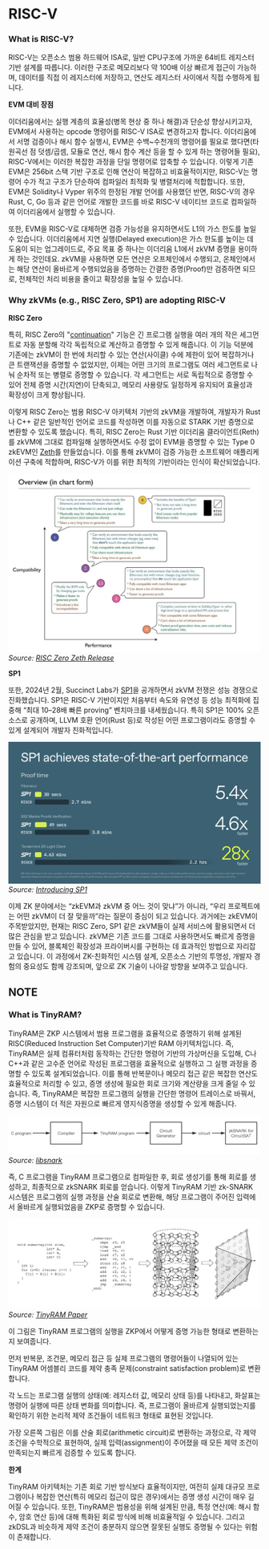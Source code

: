 # RISC-V

### What is RISC-V?
RISC-V는 오픈소스 범용 하드웨어 ISA로, 일반 CPU구조에 가까운 64비트 레지스터 기반 설계를 따릅니다. 이러한 구조로 메모리보다 약 100배 이상 빠르게 접근이 가능하며, 데이터를 직접 이 레지스터에 저장하고, 연산도 레지스터 사이에서 직접 수행하게 됩니다. 

**EVM 대비 장점**

이더리움에서는 실행 계층의 효율성(병목 현상 중 하나 해결)과 단순성 향상시키고자, EVM에서 사용하는 opcode 명령어를 RISC-V ISA로 변경하고자 합니다. 이더리움에서 서명 검증이나 해시 함수 실행시, EVM은 수백~수천개의 명령어를 필요로 했다면(타원곡선 점 덧셈/곱셈, 모듈로 연산, 해시 함수 계산 등을 할 수 있게 하는 명령어들 필요), RISC-V에서는 이러한 복잡한 과정을 단일 명령어로 압축할 수 있습니다. 이렇게 기존 EVM은 256bit 스택 기반 구조로 인해 연산이 복잡하고 비효율적이지만, RISC-V는 명령어 수가 적고 구조가 단순하여 컴파일러 최적화 및 병렬처리에 적합합니다. 또한, EVM은 Solidity나 Vyper 위주의 한정된 개발 언어를 사용했던 반면, RISC-V의 경우 Rust, C, Go 등과 같은 언어로 개발한 코드를 바로 RISC-V 네이티브 코드로 컴파일하여 이더리움에서 실행할 수 있습니다. 

또한, EVM을 RISC-V로 대체하면 검증 가능성을 유지하면서도 L1의 가스 한도를 높일 수 있습니다. 이더리움에서 지연 실행(Delayed execution)은 가스 한도를 높이는 데 도움이 되는 업그레이드로, 주요 목표 중 하나는 이더리움 L1에서 zkVM 증명을 용이하게 하는 것인데요. zkVM을 사용하면 모든 연산은 오프체인에서 수행되고, 온체인에서는 해당 연산이 올바르게 수행되었음을 증명하는 간결한 증명(Proof)만 검증하면 되므로, 전체적인 처리 비용을 줄이고 확장성을 높일 수 있습니다.

### Why zkVMs (e.g., RISC Zero, SP1) are adopting RISC-V

**RISC Zero**

특히, RISC Zero의 "[continuation](https://risczero.com/blog/continuations)" 기능은 긴 프로그램 실행을 여러 개의 작은 세그먼트로 자동 분할해 각각 독립적으로 계산하고 증명할 수 있게 해줍니다. 이 기능 덕분에 기존에는 zkVM이 한 번에 처리할 수 있는 연산(사이클) 수에 제한이 있어 복잡하거나 큰 트랜잭션을 증명할 수 없었지만, 이제는 어떤 크기의 프로그램도 여러 세그먼트로 나눠 순차적 또는 병렬로 증명할 수 있습니다. 각 세그먼트는 서로 독립적으로 증명할 수 있어 전체 증명 시간(지연)이 단축되고, 메모리 사용량도 일정하게 유지되어 효율성과 확장성이 크게 향상됩니다.

이렇게 RISC Zero는 범용 RISC-V 아키텍처 기반의 zkVM을 개발하여, 개발자가 Rust나 C++ 같은 일반적인 언어로 코드를 작성하면 이를 자동으로 STARK 기반 증명으로 변환할 수 있도록 했습니다. 특히, RISC Zero는 Rust 기반 이더리움 클라이언트(Reth)를 zkVM에 그대로 컴파일해 실행하면서도 수정 없이 EVM을 증명할 수 있는 Type 0 zkEVM인 [Zeth](https://risczero.com/blog/designing-high-performance-zkVMs)를 만들었습니다. 이를 통해 zkVM이 검증 가능한 소프트웨어 애플리케이션 구축에 적합하며, RISC-V가 이를 위한 최적의 기반이라는 인식이 확산되었습니다.

![RISC Zero Zeth](./img/zkVM1.png)
*Source: [RISC Zero Zeth Release](https://risczero.com/blog/zeth-release)*


**SP1**

또한, 2024년 2월, Succinct Labs가 [SP1](https://blog.succinct.xyz/introducing-sp1/)을 공개하면서 zkVM 전쟁은 성능 경쟁으로 진화했습니다. SP1은 RISC-V 기반이지만 처음부터 속도와 유연성 등 성능 최적화에 집중해 “최대 10–28배 빠른 proving” 벤치마크를 내세웠습니다. 특히 SP1은 100% 오픈소스로 공개하며, LLVM 호환 언어(Rust 등)로 작성된 어떤 프로그램이라도 증명할 수 있게 설계되어 개발자 친화적입니다.

![SP1 Performance](./img/zkVM2.png)
*Source: [Introducing SP1](https://blog.succinct.xyz/introducing-sp1/)*


이제 ZK 분야에서는 “zkEVM과 zkVM 중 어느 것이 맞냐”가 아니라, “우리 프로젝트에는 어떤 zkVM이 더 잘 맞을까”라는 질문이 중심이 되고 있습니다. 과거에는 zkEVM이 주목받았지만, 현재는 RISC Zero, SP1 같은 zkVM들이 실제 서비스에 활용되면서 더 많은 관심을 받고 있습니다. zkVM은 기존 코드를 그대로 사용하면서도 빠르게 증명을 만들 수 있어, 블록체인 확장성과 프라이버시를 구현하는 데 효과적인 방법으로 자리잡고 있습니다. 이 과정에서 ZK-친화적인 시스템 설계, 오픈소스 기반의 투명성, 개발자 경험의 중요성도 함께 강조되며, 앞으로 ZK 기술이 나아갈 방향을 보여주고 있습니다.



## NOTE

### What is TinyRAM?

TinyRAM은 ZKP 시스템에서 범용 프로그램을 효율적으로 증명하기 위해 설계된 RISC(Reduced Instruction Set Computer)기반 RAM 아키텍처입니다. 즉, TinyRAM은 실제 컴퓨터처럼 동작하는 간단한 명령어 기반의 가상머신을 도입해, C나 C++과 같은 고수준 언어로 작성된 프로그램을 효율적으로 실행하고 그 실행 과정을 증명할 수 있도록 설계되었습니다. 이를 통해 반복문이나 메모리 접근 같은 복잡한 연산도 효율적으로 처리할 수 있고, 증명 생성에 필요한 회로 크기와 계산량을 크게 줄일 수 있습니다. 즉, TinyRAM은 복잡한 프로그램의 실행을 간단한 명령어 트레이스로 바꿔서, 증명 시스템이 더 적은 자원으로 빠르게 영지식증명을 생성할 수 있게 해줍니다.


![TinyRAM Architecture](./img/tinyRAM1.png)
*Source: [libsnark](https://github.com/scipr-lab/libsnark?ref=hackernoon.com)*

즉, C 프로그램을 TinyRAM 프로그램으로 컴파일한 후, 회로 생성기를 통해 회로를 생성하고, 최종적으로 zkSNARK 회로를 얻습니다. 이렇게 TinyRAM 기반 zk-SNARK 시스템은 프로그램의 실행 과정을 산술 회로로 변환해, 해당 프로그램이 주어진 입력에서 올바르게 실행되었음을 ZKP로 증명할 수 있습니다.


![TinyRAM Execution Flow](./img/tinyRAM2.png)
*Source: [TinyRAM Paper](https://eprint.iacr.org/2013/507.pd)*

이 그림은 TinyRAM 프로그램의 실행을 ZKP에서 어떻게 증명 가능한 형태로 변환하는지 보여줍니다.

먼저 반복문, 조건문, 메모리 접근 등 실제 프로그램의 명령어들이 나열되어 있는 TinyRAM 어셈블리 코드를 제약 충족 문제(constraint satisfaction problem)로 변환합니다. 

각 노드는 프로그램 실행의 상태(예: 레지스터 값, 메모리 상태 등)를 나타내고, 화살표는 명령어 실행에 따른 상태 변화를 의미합니다. 즉, 프로그램이 올바르게 실행되었는지를 확인하기 위한 논리적 제약 조건들이 네트워크 형태로 표현된 것입니다. 

가장 오른쪽 그림은 이를 산술 회로(arithmetic circuit)로 변환하는 과정으로, 각 제약 조건을 수학적으로 표현하여, 실제 입력(assignment)이 주어졌을 때 모든 제약 조건이 만족되는지 빠르게 검증할 수 있도록 합니다.

**한계**

TinyRAM 아키텍처는 기존 회로 기반 방식보다 효율적이지만, 여전히 실제 대규모 프로그램이나 복잡한 연산(특히 메모리 접근이 많은 경우)에서는 증명 생성 시간이 매우 길어질 수 있습니다. 또한, TinyRAM은 범용성을 위해 설계된 만큼, 특정 연산(예: 해시 함수, 암호 연산 등)에 대해 특화된 회로 방식에 비해 비효율적일 수 있습니다. 그리고 zkDSL과 비슷하게 제약 조건이 충분하지 않으면 잘못된 실행도 증명될 수 있다는 위험이 존재합니다.

